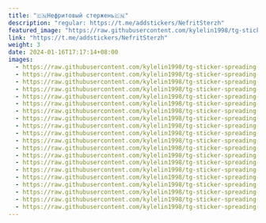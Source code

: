 ```yaml
---
title: "🇨🇳Нефритовый стержень🇨🇳"
description: "regular: https://t.me/addstickers/NefritSterzh"
featured_image: "https://raw.githubusercontent.com/kylelin1998/tg-sticker-spreading-worldwide-images/main/img/0ef99f77-da1b-4495-ab37-9b32a957de9e.jpg"
link: "https://t.me/addstickers/NefritSterzh"
weight: 3
date: 2024-01-16T17:17:14+08:00
images:
  - https://raw.githubusercontent.com/kylelin1998/tg-sticker-spreading-worldwide-images/main/img/0ef99f77-da1b-4495-ab37-9b32a957de9e.jpg
  - https://raw.githubusercontent.com/kylelin1998/tg-sticker-spreading-worldwide-images/main/img/78a16e8e-4245-4fe0-9090-e2eb327170e5.jpg
  - https://raw.githubusercontent.com/kylelin1998/tg-sticker-spreading-worldwide-images/main/img/355b4438-baa6-4bc7-b5f2-06c99e785529.jpg
  - https://raw.githubusercontent.com/kylelin1998/tg-sticker-spreading-worldwide-images/main/img/c886f333-005a-4a86-b4e6-78e288572a58.jpg
  - https://raw.githubusercontent.com/kylelin1998/tg-sticker-spreading-worldwide-images/main/img/91163b5b-26ab-4c96-8649-f7dbf5951cb4.jpg
  - https://raw.githubusercontent.com/kylelin1998/tg-sticker-spreading-worldwide-images/main/img/30a8efb0-eb42-4a82-ba3e-3d38f41d9c31.jpg
  - https://raw.githubusercontent.com/kylelin1998/tg-sticker-spreading-worldwide-images/main/img/0b8b6a9a-5454-4a36-9fcb-a5f0980205e6.jpg
  - https://raw.githubusercontent.com/kylelin1998/tg-sticker-spreading-worldwide-images/main/img/21287282-7962-4e30-8123-04f79744778a.jpg
  - https://raw.githubusercontent.com/kylelin1998/tg-sticker-spreading-worldwide-images/main/img/7f2ff871-20e2-43a7-8479-b021f9d0a284.jpg
  - https://raw.githubusercontent.com/kylelin1998/tg-sticker-spreading-worldwide-images/main/img/8440299d-9376-4744-9bba-115e47e3372e.jpg
  - https://raw.githubusercontent.com/kylelin1998/tg-sticker-spreading-worldwide-images/main/img/3f322401-96cc-49ab-b88e-2fbf4a465449.jpg
  - https://raw.githubusercontent.com/kylelin1998/tg-sticker-spreading-worldwide-images/main/img/12be7dd1-1d94-46c6-b252-33f35d561b9c.jpg
  - https://raw.githubusercontent.com/kylelin1998/tg-sticker-spreading-worldwide-images/main/img/b2647e94-784c-4dc9-adc9-71c7fa46dbe6.jpg
  - https://raw.githubusercontent.com/kylelin1998/tg-sticker-spreading-worldwide-images/main/img/f73a405e-7161-4050-9b60-11c86762b249.jpg
  - https://raw.githubusercontent.com/kylelin1998/tg-sticker-spreading-worldwide-images/main/img/63352012-b97e-45d5-985a-7fb910d0b20e.jpg
  - https://raw.githubusercontent.com/kylelin1998/tg-sticker-spreading-worldwide-images/main/img/4f1bc1e0-8d37-4869-9d75-121cd9bf6dcc.jpg
  - https://raw.githubusercontent.com/kylelin1998/tg-sticker-spreading-worldwide-images/main/img/779eea8c-17d4-4cf9-b599-be1099fabf81.jpg
  - https://raw.githubusercontent.com/kylelin1998/tg-sticker-spreading-worldwide-images/main/img/c0882f39-85d9-464f-bf93-a90b9e50e4ac.jpg
  - https://raw.githubusercontent.com/kylelin1998/tg-sticker-spreading-worldwide-images/main/img/5d9f5196-75c5-44ce-a88a-c600687fe8e5.jpg
  - https://raw.githubusercontent.com/kylelin1998/tg-sticker-spreading-worldwide-images/main/img/c2019318-3926-4b34-ab1f-efdf3dc515af.jpg
---
```

